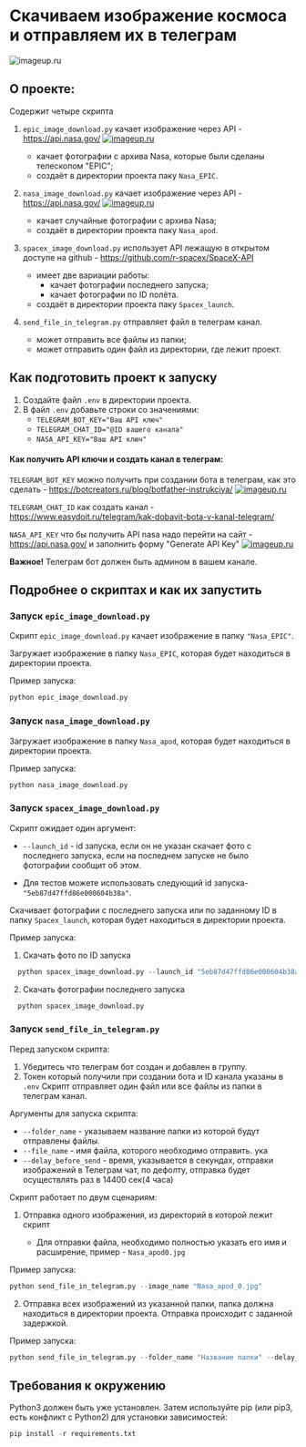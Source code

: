# Скачиваем изображение космоса и отправляем их в телеграм

![imageup.ru](https://api.nasa.gov/EPIC/archive/natural/2019/05/30/png/epic_1b_20190530011359.png?api_key=DEMO_KEY)
## О проекте: 

Содержит четыре скрипта
1. `epic_image_download.py` качает изображение через API - https://api.nasa.gov/ 
[![imageup.ru](https://imageup.ru/img66/3990243/chrome_vk1pf4jils.png)](https://imageup.ru/img66/3990243/chrome_vk1pf4jils.png.html)
    * качает фотографии с архива Nasa, которые были сделаны телескопом "EPIC";
    * создаёт в директории проекта паку `Nasa_EPIC`.

2. `nasa_image_download.py`  качает изображение через API - https://api.nasa.gov/
[![imageup.ru](https://imageup.ru/img169/3990246/chrome_bctr4faxhc.png)](https://imageup.ru/img169/3990246/chrome_bctr4faxhc.png.html)
   * качает случайные фотографии с архива Nasa;
   * создаёт в директории проекта паку `Nasa_apod`.
    
3. `spacex_image_download.py` использует API лежащую в открытом доступе на github - https://github.com/r-spacex/SpaceX-API
    * имеет две вариации работы:
      * качает фотографии последнего запуска;
      * качает фотографии по ID полёта.
    * создаёт в директории проекта паку `Spacex_launch`.

4. `send_file_in_telegram.py` отправляет файл в телеграм канал.
    * может отправить все файлы из папки;
    * может отправить один файл из директории, где лежит проект.

## Как подготовить проект к запуску

1. Создайте файл  `.env`  в директории проекта.
2. В файл  `.env`  добавьте строки со значениями:
   - `TELEGRAM_BOT_KEY="Ваш API ключ"`
   - `TELEGRAM_CHAT_ID="@ID вашего канала"`
   - `NASA_API_KEY="Ваш API ключ"`

#### Как получить API ключи и создать канал в телеграм:

`TELEGRAM_BOT_KEY` можно получить при создании бота в телеграм, как это сделать - https://botcreators.ru/blog/botfather-instrukciya/
[![imageup.ru](https://imageup.ru/img120/3990253/telegram_trpah8babz.jpg)](https://imageup.ru/img120/3990253/telegram_trpah8babz.jpg.html)

`TELEGRAM_CHAT_ID` как создать канал - https://www.easydoit.ru/telegram/kak-dobavit-bota-v-kanal-telegram/

`NASA_API_KEY` что бы получить API nasa надо перейти на сайт - https://api.nasa.gov/ и заполнить форму "Generate API Key"
[![imageup.ru](https://imageup.ru/img154/3993663/chrome_327t9ltrsk.png)](https://imageup.ru/img154/3993663/chrome_327t9ltrsk.png.html)


__Важное!__ Телеграм бот должен быть админом в вашем канале.

## Подробнее о скриптах и как их запустить

### Запуск `epic_image_download.py`

Скрипт `epic_image_download.py` качает изображение в папку `"Nasa_EPIC"`.

Загружает изображение в папку `Nasa_EPIC`, которая будет находиться в директории проекта.

Пример запуска:

```python
python epic_image_download.py
```


### Запуск `nasa_image_download.py` 

Загружает изображение в папку `Nasa_apod`, которая будет находиться в директории проекта.

Пример запуска:

```python
python nasa_image_download.py
```

### Запуск `spacex_image_download.py` 
Скрипт ожидает один аргумент:

* `--launch_id` - id запуска, если он не указан скачает фото с последнего запуска, если на последнем запуске не было фотографии сообщит об этом.

* Для тестов можете использовать следующий id запуска- `"5eb87d47ffd86e000604b38a"`.
  
Скачивает фотографии с последнего запуска или по заданному ID в папку `Spacex_launch`, которая будет находиться в директории проекта.

Пример запуска:

1. Скачать фото по ID запуска
```python
  python spacex_image_download.py --launch_id "5eb87d47ffd86e000604b38a"
```
2. Скачать фотографии последнего запуска
```python
  python spacex_image_download.py
```

### Запуск `send_file_in_telegram.py`

Перед запуском скрипта:
1. Убедитесь что телеграм бот создан и добавлен в группу.
2. Токен который получили при создании бота и ID канала указаны в `.env`
Скрипт отправляет один файл или все файлы из папки в телеграм канал.

Аргументы для запуска скрипта:
* `--folder_name` - указываем название папки из которой будут отправлены файлы.
* `--file_name` - имя файла, которого необходимо отправить. ука
* `--delay_before_send` - время, указывается в секундах, отправки изображений в Телеграм чат, по дефолту, отправка будет осуществлять раз в 14400 сек(4 часа)

Скрипт работает по двум сценариям:
1. Отправка одного изображения, из директорий в которой лежит скрипт

   * Для отправки файла, необходимо полностью указать его имя и расширение, пример - `Nasa_apod0.jpg`

Пример запуска:
```python
python send_file_in_telegram.py --image_name "Nasa_apod_0.jpg"
```

2. Отправка всех изображений из указанной папки, папка должна находиться в директории проекта. Отправка происходит с заданной задержкой.

Пример запуска:
```python
python send_file_in_telegram.py --folder_name "Название папки" --delay_before_send 10
```


## Требования к окружению

Python3 должен быть уже установлен.
Затем используйте pip (или pip3, есть конфликт с Python2) для установки зависимостей:

```python
pip install -r requirements.txt
```



